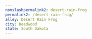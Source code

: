 ```yaml
---
﻿nonslashpermalink2: desert-rain-frog
permalink2: /desert-rain-frog/
alley: Desert Rain Frog
city: Deadwood
state: South Dakota
---
```

